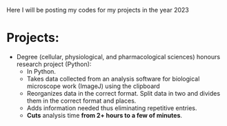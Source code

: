 Here I will be posting my codes for my projects in the year 2023

# __Projects__:


- Degree (cellular, physiological, and pharmacological sciences) honours research project (Python):
    - In Python.
    - Takes data collected from an analysis software for biological microscope work (ImageJ) using the clipboard
    - Reorganizes data in the correct format. Split data in two and divides them in the correct format and places.
    - Adds information needed thus eliminating repetitive entries.
    - **Cuts** analysis time **from 2+ hours to a few of minutes**.
